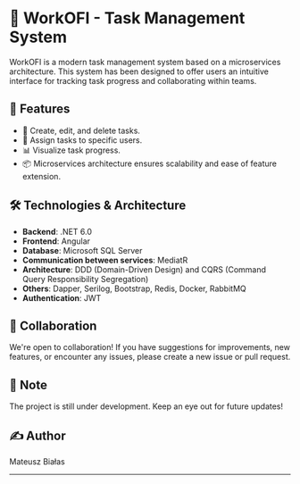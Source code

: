 # 🚀 WorkOFI - Task Management System

WorkOFI is a modern task management system based on a microservices architecture. This system has been designed to offer users an intuitive interface for tracking task progress and collaborating within teams.

## 🌟 Features

- 📝 Create, edit, and delete tasks.
- 👤 Assign tasks to specific users.
- 📊 Visualize task progress.
- 📦 Microservices architecture ensures scalability and ease of feature extension.

## 🛠 Technologies & Architecture

- **Backend**: .NET 6.0
- **Frontend**: Angular
- **Database**: Microsoft SQL Server
- **Communication between services**: MediatR
- **Architecture**: DDD (Domain-Driven Design) and CQRS (Command Query Responsibility Segregation)
- **Others**: Dapper, Serilog, Bootstrap, Redis, Docker, RabbitMQ
- **Authentication**: JWT

## 🚀 Collaboration

We're open to collaboration! If you have suggestions for improvements, new features, or encounter any issues, please create a new issue or pull request.

## 📝 Note

The project is still under development. Keep an eye out for future updates!

## ✍️ Author

Mateusz Białas

---
